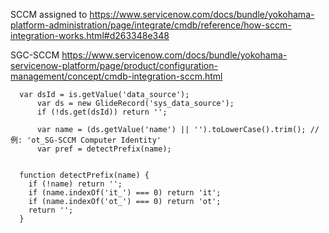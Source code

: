 



SCCM 
assigned to
https://www.servicenow.com/docs/bundle/yokohama-platform-administration/page/integrate/cmdb/reference/how-sccm-integration-works.html#d263348e348

SGC-SCCM
https://www.servicenow.com/docs/bundle/yokohama-servicenow-platform/page/product/configuration-management/concept/cmdb-integration-sccm.html


```
  var dsId = is.getValue('data_source');
      var ds = new GlideRecord('sys_data_source');
      if (!ds.get(dsId)) return '';

      var name = (ds.getValue('name') || '').toLowerCase().trim(); // 例: 'ot_SG-SCCM Computer Identity'
      var pref = detectPrefix(name);


  function detectPrefix(name) {
    if (!name) return '';
    if (name.indexOf('it_') === 0) return 'it';
    if (name.indexOf('ot_') === 0) return 'ot';
    return '';
  }
```
